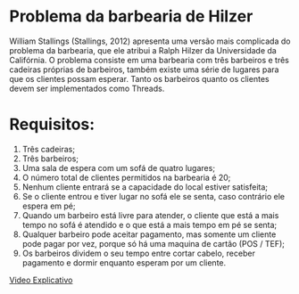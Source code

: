 # Problema da barbearia de Hilzer

William Stallings (Stallings, 2012) apresenta uma versão mais complicada do problema da barbearia, que ele atribui a Ralph Hilzer da Universidade da Califórnia. O problema consiste em uma barbearia com três barbeiros e três cadeiras próprias de barbeiros, também existe uma série de lugares para que os clientes possam esperar. Tanto os barbeiros quanto os clientes devem ser implementados como Threads.

# Requisitos:

1. Três cadeiras;
2. Três barbeiros;
3. Uma sala de espera com um sofá de quatro lugares;
4. O número total de clientes permitidos na barbearia é 20;
5. Nenhum cliente entrará se a capacidade do local estiver satisfeita;
6. Se o cliente entrou e tiver lugar no sofá ele se senta, caso contrário ele espera em pé;
7. Quando um barbeiro está livre para atender, o cliente que está a mais tempo no sofá é atendido e o que está a mais tempo em pé se senta;
8. Qualquer barbeiro pode aceitar pagamento, mas somente um cliente pode pagar por vez, porque só há uma maquina de cartão (POS / TEF);
9. Os barbeiros dividem o seu tempo entre cortar cabelo, receber pagamento e dormir enquanto esperam por um cliente.


[Video Explicativo](https://youtu.be/_2REZp1sbDk)
